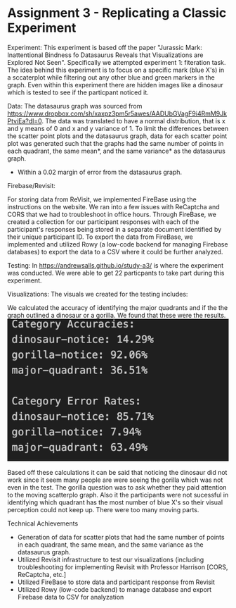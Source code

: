 Assignment 3 - Replicating a Classic Experiment  
===

Experiment: This experiment is based off the paper "Jurassic Mark: Inattentional Bindness fo Datasaurus Reveals that Visualizations are Explored Not Seen". Specifically we attempted experiment 1: fiteration task. The idea behind this experiment is to focus on a specific mark (blue X's) in a sccaterplot while filtering out any other blue and green markers in the graph. Even within this experiment there are hidden images like a dinosaur which is tested to see if the particpant noticed it.

Data: The datasaurus graph was sourced from https://www.dropbox.com/sh/xaxpz3pm5r5awes/AADUbGVagF9i4RmM9JkPtviEa?dl=0. The data was translated to have a normal distribution, that is x and y means of 0 and x and y variance of 1. To limit the differences between the scatter point plots and the datasaurus graph, data for each scatter point plot was generated such that the graphs had the same number of points in each quadrant, the same mean*, and the same variance* as the datasaurus graph.

* Within a 0.02 margin of error from the datasaurus graph.

Firebase/Revisit:

For storing data from ReVisit, we implemented FireBase using the instructions on the website. We ran into a few issues with ReCaptcha and CORS that we had to troubleshoot in office hours. Through FireBase, we created a collection for our participant responses with each of the participant's responses being stored in a separate document identified by their unique participant ID. To export the data from FireBase, we implemented and utilized Rowy (a low-code backend for managing Firebase databases) to export the data to a CSV where it could be further analyzed. 

Testing: In https://andrewsalls.github.io/study-a3/ is where the experiment was conducted. We were able to get 22 particpants to take part during this experiment. 

Visualizations: The visuals we created for the testing includes:


We calculated the accuracy of identifying the major quadrants and if the the graph outlined a dinosaur or a gorilla. We found that these were the results.
![Test](img/rates.png)

Based off these calculations it can be said that noticing the dinosaur did not work since it seem many people are were seeing the gorilla which was not even in the test. The gorilla question was to ask whether they paid attention to the moving scatterplo graph. Also it the participants were not sucessful in identifying which quadrant has the most number of blue X's so their visual perception could not keep up. There were too many moving parts. 

Technical Achievements
- Generation of data for scatter plots that had the same number of points in each quadrant, the same mean, and the same variance as the datasaurus graph.
- Utilized Revisit infrastructure to test our visualizations (including troubleshooting for implementing Revisit with Professor Harrison [CORS, ReCaptcha, etc.]
- Utilized FireBase to store data and participant response from Revisit
- Utilized Rowy (low-code backend) to manage database and export Firebase data to CSV for analyzation




